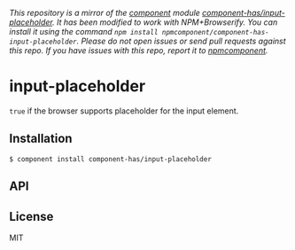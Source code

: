 *This repository is a mirror of the [component](http://component.io) module [component-has/input-placeholder](http://github.com/component-has/input-placeholder). It has been modified to work with NPM+Browserify. You can install it using the command `npm install npmcomponent/component-has-input-placeholder`. Please do not open issues or send pull requests against this repo. If you have issues with this repo, report it to [npmcomponent](https://github.com/airportyh/npmcomponent).*

# input-placeholder

  `true` if the browser supports placeholder for the input element.

## Installation

    $ component install component-has/input-placeholder

## API

   

## License

  MIT
